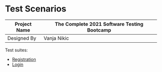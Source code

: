 # Test Scenarios

|Project Name|The Complete 2021 Software Testing Bootcamp|
|---|---|
|Designed By|Vanja Nikic|

Test suites:

* [Registration](registration.md)
* [Login](login.md)

